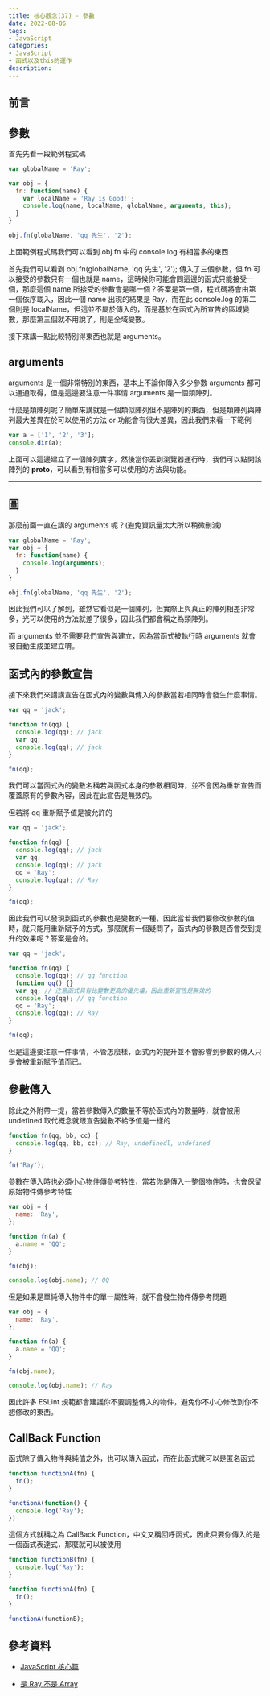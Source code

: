 ```yaml
---
title: 核心觀念(37) - 參數 
date: 2022-08-06
tags:
- JavaScript
categories:
- JavaScript
- 函式以及this的運作
description:
---
```


## 前言


## 參數

首先先看一段範例程式碼

```javascript
var globalName = 'Ray';

var obj = {
  fn: function(name) {
    var localName = 'Ray is Good!';
    console.log(name, localName, globalName, arguments, this);
  }
}

obj.fn(globalName, 'qq 先生', '2');

```

上面範例程式碼我們可以看到 obj.fn 中的 console.log 有相當多的東西

首先我們可以看到 obj.fn(globalName, 'qq 先生', '2'); 傳入了三個參數，但 fn 可以接受的參數只有一個也就是 name，這時候你可能會問這邊的函式只能接受一個，那麼這個 name 所接受的參數會是哪一個？答案是第一個，程式碼將會由第一個依序載入，因此一個 name 出現的結果是 Ray，而在此 console.log 的第二個則是 localName，但這並不屬於傳入的，而是基於在函式內所宣告的區域變數，那麼第三個就不用說了，則是全域變數。

接下來講一點比較特別得東西也就是 arguments。

## arguments
arguments 是一個非常特別的東西，基本上不論你傳入多少參數 arguments 都可以通通取得，但是這邊要注意一件事情 arguments 是一個類陣列。

什麼是類陣列呢？簡單來講就是一個類似陣列但不是陣列的東西，但是類陣列與陣列最大差異在於可以使用的方法 or 功能會有很大差異，因此我們來看一下範例


```javascript
var a = ['1', '2', '3'];
console.dir(a);

```
上面可以這邊建立了一個陣列實字，然後當你丟到瀏覽器運行時，我們可以點開該陣列的 __proto__，可以看到有相當多可以使用的方法與功能。

---
圖
---
那麼前面一直在講的 arguments 呢？(避免資訊量太大所以稍微刪減)


```javascript
var globalName = 'Ray';
var obj = {
  fn: function(name) {
    console.log(arguments);
  }
}

obj.fn(globalName, 'qq 先生', '2');

```

因此我們可以了解到，雖然它看似是一個陣列，但實際上與真正的陣列相差非常多，光可以使用的方法就差了很多，因此我們都會稱之為類陣列。

而 arguments 並不需要我們宣告與建立，因為當函式被執行時 arguments 就會被自動生成並建立唷。

## 函式內的參數宣告
接下來我們來講講宣告在函式內的變數與傳入的參數當若相同時會發生什麼事情。

```javascript
var qq = 'jack';

function fn(qq) {
  console.log(qq); // jack
  var qq;
  console.log(qq); // jack
}

fn(qq);

```

我們可以當函式內的變數名稱若與函式本身的參數相同時，並不會因為重新宣告而覆蓋原有的參數內容，因此在此宣告是無效的。

但若將 qq 重新賦予值是被允許的


```javascript
var qq = 'jack';

function fn(qq) {
  console.log(qq); // jack
  var qq;
  console.log(qq); // jack
  qq = 'Ray';
  console.log(qq); // Ray
}

fn(qq);

```

因此我們可以發現到函式的參數也是變數的一種，因此當若我們要修改參數的值時，就只能用重新賦予的方式，那麼就有一個疑問了，函式內的參數是否會受到提升的效果呢？答案是會的。



```javascript
var qq = 'jack';

function fn(qq) {
  console.log(qq); // qq function
  function qq() {}
  var qq; // 注意函式具有比變數更高的優先權，因此重新宣告是無效的
  console.log(qq); // qq function
  qq = 'Ray';
  console.log(qq); // Ray
}

fn(qq);

```
但是這邊要注意一件事情，不管怎麼樣，函式內的提升並不會影響到參數的傳入只是會被重新賦予值而已。

## 參數傳入
除此之外附帶一提，當若參數傳入的數量不等於函式內的數量時，就會被用 undefined 取代概念就跟宣告變數不給予值是一樣的



```javascript
function fn(qq, bb, cc) {
  console.log(qq, bb, cc); // Ray, undefinedl, undefined
}

fn('Ray');

```
參數在傳入時也必須小心物件傳參考特性，當若你是傳入一整個物件時，也會保留原始物件傳參考特性

```javascript
var obj = {
  name: 'Ray',
};

function fn(a) {
  a.name = 'QQ';
}

fn(obj);

console.log(obj.name); // QQ

```
但是如果是單純傳入物件中的單一屬性時，就不會發生物件傳參考問題

```javascript
var obj = {
  name: 'Ray',
};

function fn(a) {
  a.name = 'QQ';
}

fn(obj.name);

console.log(obj.name); // Ray

```
因此許多 ESLint 規範都會建議你不要調整傳入的物件，避免你不小心修改到你不想修改的東西。

## CallBack Function
函式除了傳入物件與純值之外，也可以傳入函式，而在此函式就可以是匿名函式

```javascript
function functionA(fn) {
  fn();
}

functionA(function() {
  console.log('Ray');
})

```

這個方式就稱之為 CallBack Function，中文又稱回呼函式，因此只要你傳入的是一個函式表達式，那麼就可以被使用
```javascript
function functionB(fn) {
  console.log('Ray');
}

function functionA(fn) {
  fn();
}

functionA(functionB);

```


## 參考資料
- [JavaScript 核心篇](https://www.hexschool.com/courses/js-core.html)

- [是 Ray 不是 Array](https://israynotarray.com/javascript/20201114/2937743008/)